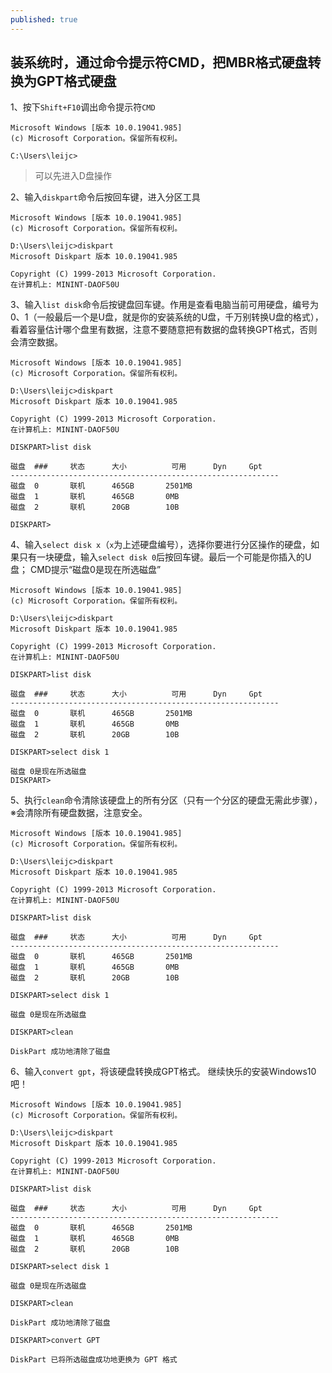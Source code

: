 ```yaml
---
published: true
---
```

## 装系统时，通过命令提示符CMD，把MBR格式硬盘转换为GPT格式硬盘



1、按下`Shift+F10`调出命令提示符`CMD`

```
Microsoft Windows [版本 10.0.19041.985]
(c) Microsoft Corporation。保留所有权利。

C:\Users\leijc>
```
> 可以先进入D盘操作


2、输入`diskpart`命令后按回车键，进入分区工具

```
Microsoft Windows [版本 10.0.19041.985]
(c) Microsoft Corporation。保留所有权利。

D:\Users\leijc>diskpart
Microsoft Diskpart 版本 10.0.19041.985

Copyright (C) 1999-2013 Microsoft Corporation.
在计算机上: MININT-DAOF50U

```

3、输入`list disk`命令后按键盘回车键。作用是查看电脑当前可用硬盘，编号为0、1（一般最后一个是U盘，就是你的安装系统的U盘，千万别转换U盘的格式），看着容量估计哪个盘里有数据，注意不要随意把有数据的盘转换GPT格式，否则会清空数据。

```
Microsoft Windows [版本 10.0.19041.985]
(c) Microsoft Corporation。保留所有权利。

D:\Users\leijc>diskpart
Microsoft Diskpart 版本 10.0.19041.985

Copyright (C) 1999-2013 Microsoft Corporation.
在计算机上: MININT-DAOF50U

DISKPART>list disk

磁盘	###		状态		大小			可用		Dyn		Gpt
------------------------------------------------------------
磁盘	0		联机		465GB		2501MB
磁盘	1		联机		465GB		0MB
磁盘	2		联机		20GB		10B

DISKPART>
```

4、输入`select disk x`（`x`为上述硬盘编号），选择你要进行分区操作的硬盘，如果只有一块硬盘，输入`select disk 0`后按回车键。最后一个可能是你插入的U盘；
CMD提示“磁盘0是现在所选磁盘”

```
Microsoft Windows [版本 10.0.19041.985]
(c) Microsoft Corporation。保留所有权利。

D:\Users\leijc>diskpart
Microsoft Diskpart 版本 10.0.19041.985

Copyright (C) 1999-2013 Microsoft Corporation.
在计算机上: MININT-DAOF50U

DISKPART>list disk

磁盘	###		状态		大小			可用		Dyn		Gpt
------------------------------------------------------------
磁盘	0		联机		465GB		2501MB
磁盘	1		联机		465GB		0MB
磁盘	2		联机		20GB		10B

DISKPART>select disk 1

磁盘 0是现在所选磁盘
DISKPART>
```

5、执行`clean`命令清除该硬盘上的所有分区（只有一个分区的硬盘无需此步骤），※会清除所有硬盘数据，注意安全。

```
Microsoft Windows [版本 10.0.19041.985]
(c) Microsoft Corporation。保留所有权利。

D:\Users\leijc>diskpart
Microsoft Diskpart 版本 10.0.19041.985

Copyright (C) 1999-2013 Microsoft Corporation.
在计算机上: MININT-DAOF50U

DISKPART>list disk

磁盘	###		状态		大小			可用		Dyn		Gpt
------------------------------------------------------------
磁盘	0		联机		465GB		2501MB
磁盘	1		联机		465GB		0MB
磁盘	2		联机		20GB		10B

DISKPART>select disk 1

磁盘 0是现在所选磁盘

DISKPART>clean

DiskPart 成功地清除了磁盘

```

6、输入`convert gpt`，将该硬盘转换成GPT格式。
继续快乐的安装Windows10吧！


```
Microsoft Windows [版本 10.0.19041.985]
(c) Microsoft Corporation。保留所有权利。

D:\Users\leijc>diskpart
Microsoft Diskpart 版本 10.0.19041.985

Copyright (C) 1999-2013 Microsoft Corporation.
在计算机上: MININT-DAOF50U

DISKPART>list disk

磁盘	###		状态		大小			可用		Dyn		Gpt
------------------------------------------------------------
磁盘	0		联机		465GB		2501MB
磁盘	1		联机		465GB		0MB
磁盘	2		联机		20GB		10B

DISKPART>select disk 1

磁盘 0是现在所选磁盘

DISKPART>clean

DiskPart 成功地清除了磁盘

DISKPART>convert GPT

DiskPart 已将所选磁盘成功地更换为 GPT 格式
```
